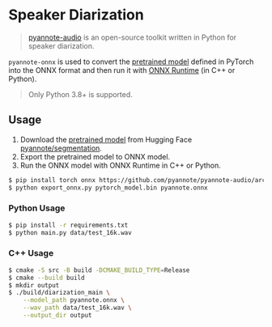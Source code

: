 # Speaker Diarization

> [pyannote-audio](https://github.com/pyannote/pyannote-audio) is an open-source toolkit written in Python for speaker diarization.

`pyannote-onnx` is used to convert the [pretrained model](https://huggingface.co/pyannote/segmentation) defined in PyTorch into the ONNX format and then run it with [ONNX Runtime](https://github.com/microsoft/onnxruntime) (in C++ or Python).

> Only Python 3.8+ is supported.

## Usage

1. Download the [pretrained model](https://huggingface.co/pyannote/segmentation/resolve/main/pytorch_model.bin) from Hugging Face [pyannote/segmentation](https://huggingface.co/pyannote/segmentation/tree/main).
2. Export the pretrained model to ONNX model.
3. Run the ONNX model with ONNX Runtime in C++ or Python.

```bash
$ pip install torch onnx https://github.com/pyannote/pyannote-audio/archive/refs/heads/develop.zip
$ python export_onnx.py pytorch_model.bin pyannote.onnx
```

### Python Usage

```bash
$ pip install -r requirements.txt
$ python main.py data/test_16k.wav
```

### C++ Usage

```bash
$ cmake -S src -B build -DCMAKE_BUILD_TYPE=Release
$ cmake --build build
$ mkdir output
$ ./build/diarization_main \
    --model_path pyannote.onnx \
    --wav_path data/test_16k.wav \
    --output_dir output
```
